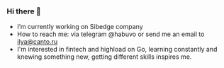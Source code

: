 ### Hi there 👋

<!--
**habuvo/habuvo** is a ✨ _special_ ✨ repository because its `README.md` (this file) appears on your GitHub profile.
-->

- I’m currently working on Sibedge company
- How to reach me: 
     via telegram @habuvo or send me an email to ilya@canto.ru
- I'm interested in fintech and highload on Go, learning constantly and knewing something new, getting different skills inspires me.
